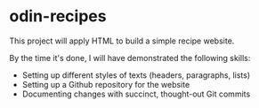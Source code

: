 # odin-recipes

This project will apply HTML to build a simple recipe website.

By the time it's done, I will have demonstrated the following skills:

* Setting up different styles of texts (headers, paragraphs, lists)
* Setting up a Github repository for the website
* Documenting changes with succinct, thought-out Git commits